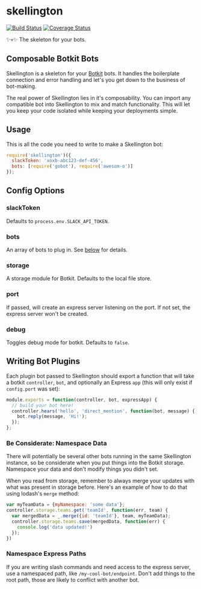 # skellington
[![Build Status](https://travis-ci.org/colestrode/skellington.svg?branch=master)](https://travis-ci.org/colestrode/skellington)
[![Coverage Status](https://coveralls.io/repos/github/colestrode/skellington/badge.svg?branch=master)](https://coveralls.io/github/colestrode/skellington?branch=master)

:sparkles::skull::sparkles: The skeleton for your bots.

## Composable Botkit Bots

Skellington is a skeleton for your [Botkit](https://github.com/howdyai/botkit) bots. It handles the boilerplate connection 
and error handling and let's you get down to the business of bot-making. 

The real power of Skellington lies in it's composability. You can import any compatible bot into Skellington to mix and
match functionality. This will let you keep your code isolated while keeping your deployments simple. 

## Usage

This is all the code you need to write to make a Skellington bot:

```js
require('skellington')({
  slackToken: 'xoxb-abc123-def-456',
  bots: [require('gobot'), require('awesom-o')]  
});
```

## Config Options

### slackToken

Defaults to `process.env.SLACK_API_TOKEN`. 

### bots

An array of bots to plug in. See [below](#writing-bot-plugins) for details.

### storage

A storage module for Botkit. Defaults to the local file store.

### port

If passed, will create an express server listening on the port. If not set, the express server won't be created.

### debug

Toggles debug mode for botkit. Defaults to `false`.


## Writing Bot Plugins

Each plugin bot passed to Skellington should export a function that will take a botkit `controller`, `bot`, 
and optionally an Express `app` (this will only exist if `config.port` was set):

```js
module.exports = function(controller, bot, expressApp) {
  // build your bot here!
  controller.hears('hello', 'direct_mention', function(bot, message) {
    bot.reply(message, 'Hi!');
  });  
};
```

### Be Considerate: Namespace Data

There will potentially be several other bots running in the same Skellington instance, so 
be considerate when you put things into the Botkit storage. Namespace your data and don't modify things you didn't set.

When you read from storage, remember to always merge your updates with what was present in storage before.
Here's an example of how to do that using lodash's `merge` method:

```js
var myTeamData = {myNamespace: 'some data'};
controller.storage.teams.get('teamId', function(err, team) {
  var mergedData = _.merge({id: 'teamId'}, team, myTeamData);
  controller.storage.teams.save(mergedData, function(err) {
    console.log('data updated!')
  });
})
```

### Namespace Express Paths

If you are writing slash commands and need access to the express server, use a namespaced path, 
like `/my-cool-bot/endpoint`. Don't add things to the root path, those are likely to conflict with another bot.
